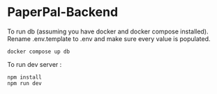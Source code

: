 # PaperPal-Backend

To run db (assuming you have docker and docker compose installed). 
Rename .env.template to .env and make sure every value is populated.
```
docker compose up db
```

To run dev server : 
```
npm install
npm run dev
```
